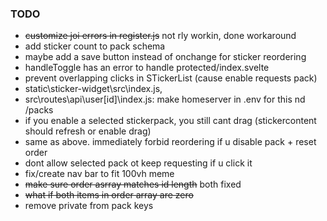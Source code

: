 ### TODO

- ~~customize joi errors in register.js~~ not rly workin, done workaround
- add sticker count to pack schema
- maybe add a save button instead of onchange for sticker reordering
- handleToggle has an error to handle protected/index.svelte
- prevent overlapping clicks in STickerList (cause enable requests pack)
- static\sticker-widget\src\index.js,
- src\routes\api\user\[id]\index.js: make homeserver in .env for this nd /packs
- if you enable a selected stickerpack, you still cant drag (stickercontent should refresh or enable drag)
- same as above. immediately forbid reordering if u disable pack + reset order
- dont allow selected pack ot keep requesting if u click it
- fix/create nav bar to fit 100vh meme
- ~~make sure order asrray matches id length~~ both fixed
- ~~what if both items in order array are zero~~
- remove private from pack keys
